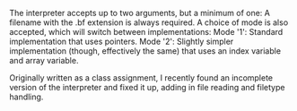The interpreter accepts up to two arguments, but a minimum of one: A filename with the .bf extension is always required. A choice of mode is also accepted, which will switch between implementations: Mode '1': Standard implementation that uses pointers. Mode '2': Slightly simpler implementation (though, effectively the same) that uses an index variable and array variable.

Originally written as a class assignment, I recently found an incomplete version of the interpreter and fixed it up, adding in file reading and filetype handling.